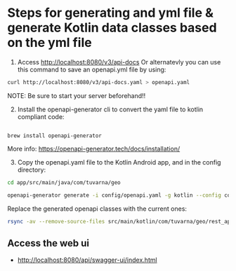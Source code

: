 # Steps for generating and yml file & generate Kotlin data classes based on the yml file

1. Access <http://localhost:8080/v3/api-docs>
Or alternatevly you can use this command to save an openapi.yml file by using:

```bash
curl http://localhost:8080/v3/api-docs.yaml > openapi.yaml

```

NOTE: Be sure to start your server beforehand!!

2. Install the openapi-generator cli to convert the yaml file to kotlin compliant code:

```homebrew

brew install openapi-generator
```

More info: <https://openapi-generator.tech/docs/installation/>


3. Copy the openapi.yaml file to the Kotlin Android app, and in the config directory:

```bash
cd app/src/main/java/com/tuvarna/geo

openapi-generator generate -i config/openapi.yaml -g kotlin --config config/openapi-config.json --additional-properties=packageName=com.tuvarna.geo.rest_api

```

Replace the generated openapi classes with the current ones:

```bash
rsync -av --remove-source-files src/main/kotlin/com/tuvarna/geo/rest_api ./ && rm -rf src/

```


## Access the web ui

- <http://localhost:8080/api/swagger-ui/index.html>